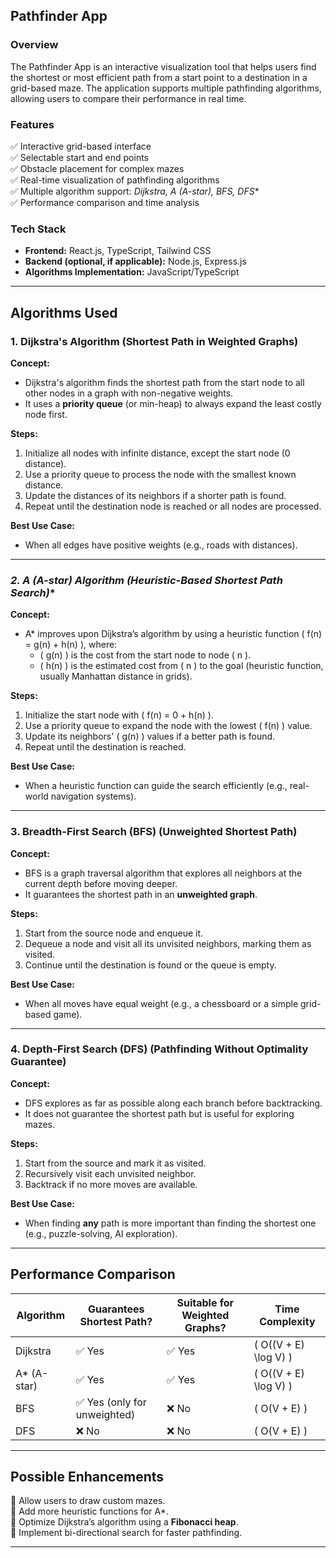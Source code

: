 
## **Pathfinder App**  

### **Overview**  
The Pathfinder App is an interactive visualization tool that helps users find the shortest or most efficient path from a start point to a destination in a grid-based maze. The application supports multiple pathfinding algorithms, allowing users to compare their performance in real time.  

### **Features**  
✅ Interactive grid-based interface  
✅ Selectable start and end points  
✅ Obstacle placement for complex mazes  
✅ Real-time visualization of pathfinding algorithms  
✅ Multiple algorithm support: **Dijkstra, A* (A-star), BFS, DFS**  
✅ Performance comparison and time analysis  

### **Tech Stack**  
- **Frontend:** React.js, TypeScript, Tailwind CSS  
- **Backend (optional, if applicable):** Node.js, Express.js  
- **Algorithms Implementation:** JavaScript/TypeScript  

---

## **Algorithms Used**  

### **1. Dijkstra's Algorithm (Shortest Path in Weighted Graphs)**  
**Concept:**  
- Dijkstra's algorithm finds the shortest path from the start node to all other nodes in a graph with non-negative weights.  
- It uses a **priority queue** (or min-heap) to always expand the least costly node first.  

**Steps:**  
1. Initialize all nodes with infinite distance, except the start node (0 distance).  
2. Use a priority queue to process the node with the smallest known distance.  
3. Update the distances of its neighbors if a shorter path is found.  
4. Repeat until the destination node is reached or all nodes are processed.  

**Best Use Case:**  
- When all edges have positive weights (e.g., roads with distances).  

---

### **2. A* (A-star) Algorithm (Heuristic-Based Shortest Path Search)**  
**Concept:**  
- A* improves upon Dijkstra’s algorithm by using a heuristic function \( f(n) = g(n) + h(n) \), where:  
  - \( g(n) \) is the cost from the start node to node \( n \).  
  - \( h(n) \) is the estimated cost from \( n \) to the goal (heuristic function, usually Manhattan distance in grids).  

**Steps:**  
1. Initialize the start node with \( f(n) = 0 + h(n) \).  
2. Use a priority queue to expand the node with the lowest \( f(n) \) value.  
3. Update its neighbors' \( g(n) \) values if a better path is found.  
4. Repeat until the destination is reached.  

**Best Use Case:**  
- When a heuristic function can guide the search efficiently (e.g., real-world navigation systems).  

---

### **3. Breadth-First Search (BFS) (Unweighted Shortest Path)**  
**Concept:**  
- BFS is a graph traversal algorithm that explores all neighbors at the current depth before moving deeper.  
- It guarantees the shortest path in an **unweighted graph**.  

**Steps:**  
1. Start from the source node and enqueue it.  
2. Dequeue a node and visit all its unvisited neighbors, marking them as visited.  
3. Continue until the destination is found or the queue is empty.  

**Best Use Case:**  
- When all moves have equal weight (e.g., a chessboard or a simple grid-based game).  

---

### **4. Depth-First Search (DFS) (Pathfinding Without Optimality Guarantee)**  
**Concept:**  
- DFS explores as far as possible along each branch before backtracking.  
- It does not guarantee the shortest path but is useful for exploring mazes.  

**Steps:**  
1. Start from the source and mark it as visited.  
2. Recursively visit each unvisited neighbor.  
3. Backtrack if no more moves are available.  

**Best Use Case:**  
- When finding **any** path is more important than finding the shortest one (e.g., puzzle-solving, AI exploration).  

---

## **Performance Comparison**  

| Algorithm | Guarantees Shortest Path? | Suitable for Weighted Graphs? | Time Complexity   |
|-----------|-------------------------|---------------------------|-------------------------|
| Dijkstra  | ✅ Yes                  |          ✅ Yes            | \( O((V + E) \log V) \) |
| A* (A-star) | ✅ Yes | ✅ Yes | \( O((V + E) \log V) \) |
| BFS | ✅ Yes (only for unweighted) | ❌ No | \( O(V + E) \) |
| DFS | ❌ No | ❌ No | \( O(V + E) \) |

---

## **Possible Enhancements**  
🔹 Allow users to draw custom mazes.  
🔹 Add more heuristic functions for A*.  
🔹 Optimize Dijkstra’s algorithm using a **Fibonacci heap**.  
🔹 Implement bi-directional search for faster pathfinding.  

---
